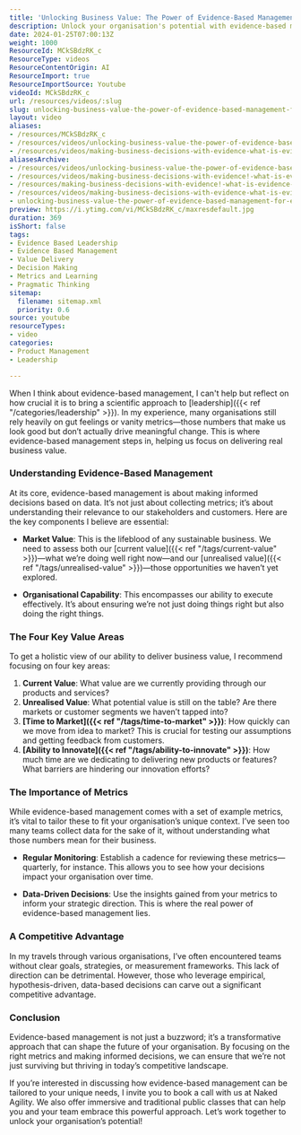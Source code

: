```yaml
---
title: 'Unlocking Business Value: The Power of Evidence-Based Management for Effective Leadership'
description: Unlock your organisation's potential with evidence-based management. Discover how data-driven decisions can drive real business value and innovation.
date: 2024-01-25T07:00:13Z
weight: 1000
ResourceId: MCkSBdzRK_c
ResourceType: videos
ResourceContentOrigin: AI
ResourceImport: true
ResourceImportSource: Youtube
videoId: MCkSBdzRK_c
url: /resources/videos/:slug
slug: unlocking-business-value-the-power-of-evidence-based-management-for-effective-leadership
layout: video
aliases:
- /resources/MCkSBdzRK_c
- /resources/videos/unlocking-business-value-the-power-of-evidence-based-management-for-effective-leadership
- /resources/videos/making-business-decisions-with-evidence-what-is-evidence-based-management
aliasesArchive:
- /resources/videos/unlocking-business-value-the-power-of-evidence-based-management-for-effective-leadership
- /resources/videos/making-business-decisions-with-evidence!-what-is-evidence-based-management-
- /resources/making-business-decisions-with-evidence!-what-is-evidence-based-management-
- /resources/videos/making-business-decisions-with-evidence-what-is-evidence-based-management
- unlocking-business-value-the-power-of-evidence-based-management-for-effective-leadership
preview: https://i.ytimg.com/vi/MCkSBdzRK_c/maxresdefault.jpg
duration: 369
isShort: false
tags:
- Evidence Based Leadership
- Evidence Based Management
- Value Delivery
- Decision Making
- Metrics and Learning
- Pragmatic Thinking
sitemap:
  filename: sitemap.xml
  priority: 0.6
source: youtube
resourceTypes:
- video
categories:
- Product Management
- Leadership

---
```

When I think about evidence-based management, I can't help but reflect on how crucial it is to bring a scientific approach to [leadership]({{< ref "/categories/leadership" >}}). In my experience, many organisations still rely heavily on gut feelings or vanity metrics—those numbers that make us look good but don’t actually drive meaningful change. This is where evidence-based management steps in, helping us focus on delivering real business value.

### Understanding Evidence-Based Management

At its core, evidence-based management is about making informed decisions based on data. It’s not just about collecting metrics; it’s about understanding their relevance to our stakeholders and customers. Here are the key components I believe are essential:

- **Market Value**: This is the lifeblood of any sustainable business. We need to assess both our [current value]({{< ref "/tags/current-value" >}})—what we’re doing well right now—and our [unrealised value]({{< ref "/tags/unrealised-value" >}})—those opportunities we haven’t yet explored. 

- **Organisational Capability**: This encompasses our ability to execute effectively. It’s about ensuring we’re not just doing things right but also doing the right things. 

### The Four Key Value Areas

To get a holistic view of our ability to deliver business value, I recommend focusing on four key areas:

1. **Current Value**: What value are we currently providing through our products and services?
2. **Unrealised Value**: What potential value is still on the table? Are there markets or customer segments we haven’t tapped into?
3. **[Time to Market]({{< ref "/tags/time-to-market" >}})**: How quickly can we move from idea to market? This is crucial for testing our assumptions and getting feedback from customers.
4. **[Ability to Innovate]({{< ref "/tags/ability-to-innovate" >}})**: How much time are we dedicating to delivering new products or features? What barriers are hindering our innovation efforts?

### The Importance of Metrics

While evidence-based management comes with a set of example metrics, it’s vital to tailor these to fit your organisation’s unique context. I’ve seen too many teams collect data for the sake of it, without understanding what those numbers mean for their business. 

- **Regular Monitoring**: Establish a cadence for reviewing these metrics—quarterly, for instance. This allows you to see how your decisions impact your organisation over time.

- **Data-Driven Decisions**: Use the insights gained from your metrics to inform your strategic direction. This is where the real power of evidence-based management lies.

### A Competitive Advantage

In my travels through various organisations, I’ve often encountered teams without clear goals, strategies, or measurement frameworks. This lack of direction can be detrimental. However, those who leverage empirical, hypothesis-driven, data-based decisions can carve out a significant competitive advantage. 

### Conclusion

Evidence-based management is not just a buzzword; it’s a transformative approach that can shape the future of your organisation. By focusing on the right metrics and making informed decisions, we can ensure that we’re not just surviving but thriving in today’s competitive landscape.

If you’re interested in discussing how evidence-based management can be tailored to your unique needs, I invite you to book a call with us at Naked Agility. We also offer immersive and traditional public classes that can help you and your team embrace this powerful approach. Let’s work together to unlock your organisation’s potential!
